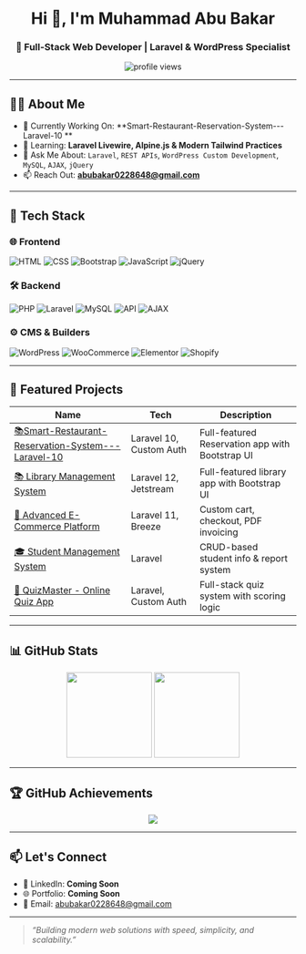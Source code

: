 <h1 align="center">Hi 👋, I'm Muhammad Abu Bakar</h1>
<h3 align="center">🚀 Full-Stack Web Developer | Laravel & WordPress Specialist</h3>

<p align="center">
  <img src="https://komarev.com/ghpvc/?username=mabubakar4321&label=Profile%20views&color=0e75b6&style=flat" alt="profile views" />
</p>

---

## 👨‍💻 About Me

- 🔭 Currently Working On: **Smart-Restaurant-Reservation-System---Laravel-10 **
- 🌱 Learning: **Laravel Livewire, Alpine.js & Modern Tailwind Practices**
- 💬 Ask Me About: `Laravel`, `REST APIs`, `WordPress Custom Development`, `MySQL`, `AJAX`, `jQuery`
- 📫 Reach Out: **[abubakar0228648@gmail.com](mailto:abubakar0228648@gmail.com)**

---

## 💼 Tech Stack

### 🌐 Frontend
![HTML](https://img.shields.io/badge/HTML5-E34F26?style=flat-square&logo=html5&logoColor=white)
![CSS](https://img.shields.io/badge/CSS3-1572B6?style=flat-square&logo=css3&logoColor=white)
![Bootstrap](https://img.shields.io/badge/Bootstrap-563D7C?style=flat-square&logo=bootstrap&logoColor=white)
![JavaScript](https://img.shields.io/badge/JavaScript-F7DF1E?style=flat-square&logo=javascript&logoColor=black)
![jQuery](https://img.shields.io/badge/jQuery-0769AD?style=flat-square&logo=jquery&logoColor=white)

### 🛠️ Backend
![PHP](https://img.shields.io/badge/PHP-777BB4?style=flat-square&logo=php&logoColor=white)
![Laravel](https://img.shields.io/badge/Laravel-F9322C?style=flat-square&logo=laravel&logoColor=white)
![MySQL](https://img.shields.io/badge/MySQL-00758F?style=flat-square&logo=mysql&logoColor=white)
![API](https://img.shields.io/badge/REST%20API-0052CC?style=flat-square&logo=api&logoColor=white)
![AJAX](https://img.shields.io/badge/AJAX-black?style=flat-square)

### ⚙️ CMS & Builders
![WordPress](https://img.shields.io/badge/WordPress-21759B?style=flat-square&logo=wordpress&logoColor=white)
![WooCommerce](https://img.shields.io/badge/WooCommerce-96588A?style=flat-square&logo=woocommerce&logoColor=white)
![Elementor](https://img.shields.io/badge/Elementor-92003B?style=flat-square&logo=elementor&logoColor=white)
![Shopify](https://img.shields.io/badge/Shopify-7AB55C?style=flat-square&logo=shopify&logoColor=white)

---

## 🧰 Featured Projects

| Name | Tech | Description |
|------|------|-------------|
| [📚Smart-Restaurant-Reservation-System---Laravel-10 ](https://github.com/mabubakar4321/Smart-Restaurant-Reservation-System---Laravel-10) | Laravel 10, Custom Auth | Full-featured Reservation app with Bootstrap UI | 
| [📚 Library Management System](https://github.com/mabubakar4321/-Library-Management-System-Laravel-12-Jetstream-Bootstrap) | Laravel 12, Jetstream | Full-featured library app with Bootstrap UI |
| [🛒 Advanced E-Commerce Platform](https://github.com/mabubakar4321/Advanced-Laravel-11-E-Commerce-Platform-with-Breeze-PDF-Invoicing-Bootstrap-UI) | Laravel 11, Breeze | Custom cart, checkout, PDF invoicing |
| [🎓 Student Management System](https://github.com/mabubakar4321/Student-Management-System-laravel) | Laravel | CRUD-based student info & report system |
| [🧠 QuizMaster - Online Quiz App](https://github.com/mabubakar4321/QuizMaster-Laravel) | Laravel, Custom Auth | Full-stack quiz system with scoring logic |

---

## 📊 GitHub Stats

<p align="center">
  <img src="https://github-readme-stats.vercel.app/api?username=mabubakar4321&show_icons=true&theme=tokyonight" height="150" />
  <img src="https://github-readme-stats.vercel.app/api/top-langs/?username=mabubakar4321&layout=compact&theme=tokyonight" height="150" />
</p>

---

## 🏆 GitHub Achievements

<p align="center">
  <img src="https://github-profile-trophy.vercel.app/?username=mabubakar4321&theme=radical&margin-w=10" />
</p>

---

## 📫 Let's Connect

- 💼 LinkedIn: **Coming Soon**
- 🌐 Portfolio: **Coming Soon**
- 💌 Email: [abubakar0228648@gmail.com](mailto:abubakar0228648@gmail.com)

---

> _“Building modern web solutions with speed, simplicity, and scalability.”_


